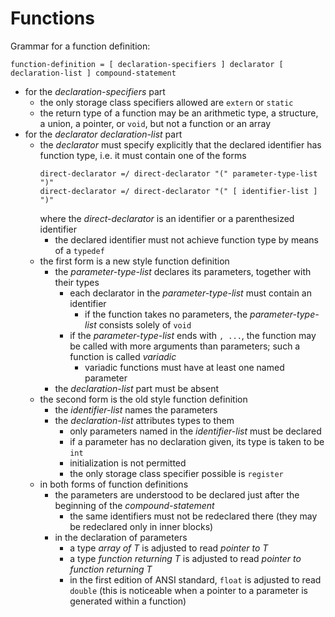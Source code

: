 # Functions

Grammar for a function definition:
```abnf
function-definition = [ declaration-specifiers ] declarator [ declaration-list ] compound-statement
```

* for the *declaration-specifiers* part
  * the only storage class specifiers allowed are `extern` or `static`
  * the return type of a function may be an arithmetic type, a structure, a
    union, a pointer, or `void`, but not a function or an array
* for the *declarator declaration-list* part
  * the *declarator* must specify explicitly that the declared identifier has
    function type, i.e. it must contain one of the forms
    ```abnf
    direct-declarator =/ direct-declarator "(" parameter-type-list ")"
    direct-declarator =/ direct-declarator "(" [ identifier-list ] ")"
    ```
    where the *direct-declarator* is an identifier or a parenthesized
    identifier
    * the declared identifier must not achieve function type by means of a
      `typedef`
  * the first form is a new style function definition
    * the *parameter-type-list* declares its parameters, together with their
      types
      * each declarator in the *parameter-type-list* must contain an identifier
        * if the function takes no parameters, the *parameter-type-list*
          consists solely of `void`
      * if the *parameter-type-list* ends with `, ...`, the function may be
        called with more arguments than parameters; such a function is called
        *variadic*
        * variadic functions must have at least one named parameter
    * the *declaration-list* part must be absent
  * the second form is the old style function definition
    * the *identifier-list* names the parameters
    * the *declaration-list* attributes types to them
      * only parameters named in the *identifier-list* must be declared
      * if a parameter has no declaration given, its type is taken to be `int`
      * initialization is not permitted
      * the only storage class specifier possible is `register`
  * in both forms of function definitions
    * the parameters are understood to be declared just after the beginning of
      the *compound-statement*
      * the same identifiers must not be redeclared there (they may be
        redeclared only in inner blocks)
    * in the declaration of parameters
      * a type *array of T* is adjusted to read *pointer to T*
      * a type *function returning T* is adjusted to read *pointer to function
        returning T*
      * in the first edition of ANSI standard, `float` is adjusted to read
        `double` (this is noticeable when a pointer to a parameter is generated
        within a function)
